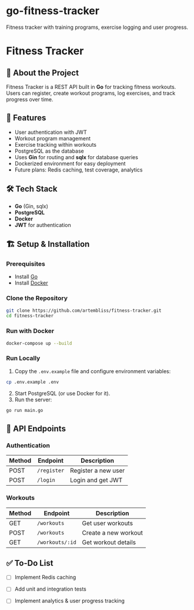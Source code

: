 # go-fitness-tracker
Fitness tracker with training programs, exercise logging and user progress.

# Fitness Tracker

## 🚀 About the Project
Fitness Tracker is a REST API built in **Go** for tracking fitness workouts. Users can register, create workout programs, log exercises, and track progress over time.

## 📌 Features
- User authentication with JWT
- Workout program management
- Exercise tracking within workouts
- PostgreSQL as the database
- Uses **Gin** for routing and **sqlx** for database queries
- Dockerized environment for easy deployment
- Future plans: Redis caching, test coverage, analytics

## 🛠 Tech Stack
- **Go** (Gin, sqlx)
- **PostgreSQL**
- **Docker**
- **JWT** for authentication

## 🏗 Setup & Installation
### Prerequisites
- Install [Go](https://go.dev/doc/install)
- Install [Docker](https://docs.docker.com/get-docker/)

### Clone the Repository
```sh
git clone https://github.com/artembliss/fitness-tracker.git
cd fitness-tracker
```

### Run with Docker
```sh
docker-compose up --build
```

### Run Locally
1. Copy the `.env.example` file and configure environment variables:
```sh
cp .env.example .env
```
2. Start PostgreSQL (or use Docker for it).
3. Run the server:
```sh
go run main.go
```

## 📖 API Endpoints
### **Authentication**
| Method | Endpoint       | Description  |
|--------|--------------|--------------|
| POST   | `/register`  | Register a new user |
| POST   | `/login`     | Login and get JWT  |

### **Workouts**
| Method | Endpoint             | Description |
|--------|----------------------|-------------|
| GET    | `/workouts`          | Get user workouts |
| POST   | `/workouts`          | Create a new workout |
| GET    | `/workouts/:id`      | Get workout details |

## ✅ To-Do List
- [ ] Implement Redis caching
- [ ] Add unit and integration tests
- [ ] Implement analytics & user progress tracking


